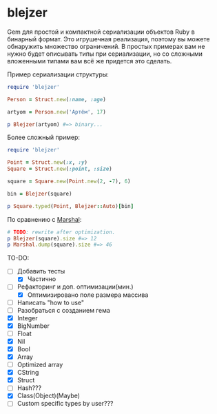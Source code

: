 # blejzer

Gem для простой и компактной сериализации объектов Ruby в бинарный формат. Это игрушечная реализация, поэтому вы можете обнаружить множество ограничений. В простых примерах вам не нужно будет описывать типы при сериализации, но со сложными вложенными типами вам всё же придется это сделать.

Пример сериализации структуры:
```ruby
require 'blejzer'

Person = Struct.new(:name, :age)

artyom = Person.new('Артём', 17)

p Blejzer(artyom) #=> binary...
```

Более сложный пример:
```ruby
require 'blejzer'

Point = Struct.new(:x, :y)
Square = Struct.new(:point, :size)

square = Square.new(Point.new(2, -7), 6)

bin = Blejzer(square)

p Square.typed(Point, Blejzer::Auto)[bin]
```
По сравнению с [Marshal](https://rubyapi.org/3.1/o/marshal):
```ruby
# TODO: rewrite after optimization.
p Blejzer(square).size #=> 12
p Marshal.dump(square).size #=> 46
```

TO-DO:
- [ ] Добавить тесты
  - [x] Частично
- [ ] Рефакторинг и доп. оптимизации(мин.)
  - [x] Оптимизировано поле размера массива
- [ ] Написать "how to use"
- [ ] Разобраться с созданием гема
- [x] Integer
- [x] BigNumber
- [ ] Float
- [x] Nil 
- [x] Bool 
- [x] Array
- [ ] Optimized array
- [x] CString
- [x] Struct
- [ ] Hash???
- [x] Class(Object)(Maybe)
- [ ] Custom specific types by user???
